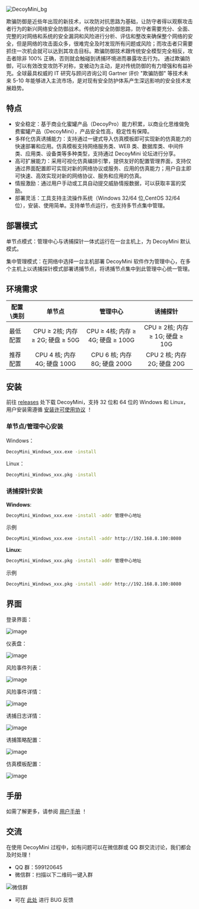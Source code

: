 ![DecoyMini_bg](https://github.com/decoymini/DecoyMini/blob/main/DecoyMini_bg.png)

欺骗防御是近些年出现的新技术，以攻防对抗思路为基础，让防守者得以观察攻击者行为的新兴网络安全防御战术。传统的安全防御思路，防守者需要充分、全面、完整的对网络和系统的安全漏洞和风险进行分析、评估和整改来确保整个网络的安全，但是网络的攻击面众多，很难完全及时发现所有问题或风险；而攻击者只需要抓住一次机会就可以达到其攻击目标。欺骗防御技术跟传统安全模型完全相反，攻击者除非 100% 正确，否则就会触碰到诱捕环境进而暴露攻击行为。
通过欺骗防御，可以有效改变攻防不对称，变被动为主动，是对传统防御的有力增强和有益补充。全球最具权威的 IT 研究与顾问咨询公司 Gartner 评价 "欺骗防御" 等技术未来 5-10 年能够进入主流市场，是对现有安全防护体系产生深远影响的安全技术发展趋势。

## 特点
* 安全稳定：基于商业化蜜罐产品（DecoyPro）能力积累，以商业化思维做免费蜜罐产品（DecoyMini），产品安全性高，稳定性有保障。
* 多样化仿真诱捕能力：支持通过一键式导入仿真模板即可实现新的仿真能力的快速部署和应用。仿真模板支持网络服务类、WEB 类、数据库类、中间件类、应用类、设备类等多种类型，支持通过 DecoyMini 论坛进行分享。 
* 高可扩展能力：采用可视化仿真编排引擎，提供友好的配置管理界面，支持仅通过界面配置即可实现对新的网络协议或服务、应用的仿真能力；用户自主即可快速、高效实现对新的网络协议、服务和应用的仿真。 
* 情报激励：通过用户手动或工具自动提交威胁情报数据，可以获取丰富的奖励。
* 部署灵活：工具支持主流操作系统（Windows 32/64 位,CentOS 32/64 位），安装、使用简单。支持单节点运行，也支持多节点集中管理。

## 部署模式
单节点模式：管理中心与诱捕探针一体式运行在一台主机上，为 DecoyMini 默认模式。

集中管理模式：在网络中选择一台主机部署 DecoyMini 软件作为管理中心，在多个主机上以诱捕探针模式部署诱捕节点，将诱捕节点集中到此管理中心统一管理。

## 环境需求
配置\类别|单节点|管理中心|诱捕探针
--|:--:|:--:|:--:
最低配置|CPU ≥ 2核; 内存 ≥ 2G; 硬盘 ≥ 50G|CPU ≥ 4核; 内存 ≥ 4G; 硬盘 ≥ 100G|CPU ≥ 2核; 内存 ≥ 1G; 硬盘 ≥ 10G
推荐配置|CPU 4 核; 内存 4G; 硬盘 100G|CPU 6 核; 内存 8G; 硬盘 200G|CPU 2 核; 内存 2G; 硬盘 20G

## 安装
前往 [releases](https://github.com/decoymini/DecoyMini/releases) 处下载 DecoyMini，支持 32 位和 64 位的 Windows 和 Linux，用户安装需遵循 [安装许可使用协议](http://bbs.decoyit.com/thread-17-1-1.html) ！

### 单节点/管理中心安装

Windows：
```bash
DecoyMini_Windows_xxx.exe -install
```

Linux：
```bash
DecoyMini_Windows_xxx.pkg -install
```
### 诱捕探针安装

**Windows**:
```bash
DecoyMini_Windows_xxx.exe -install -addr 管理中心地址
```

示例
```bash
DecoyMini_Windows_xxx.exe -install -addr http://192.168.8.100:8080
```

**Linux:**
```bash
DecoyMini_Windows_xxx.pkg -install -addr 管理中心地址
```

示例
```bash
DecoyMini_Windows_xxx.pkg -install -addr http://192.168.8.100:8080
```

## 界面
登录界面：

![image](https://user-images.githubusercontent.com/85264922/127760829-da736309-dad3-484b-b3f4-eeedd475513f.png)

仪表盘：

![image](https://user-images.githubusercontent.com/85264922/127760860-5c0ca21f-f6cd-45c1-ae63-8be3944b6c6c.png)

风险事件列表：

![image](https://user-images.githubusercontent.com/85264922/127760869-ff53b0ef-bfae-4a80-9750-3835093116c6.png)

风险事件详情：

![image](https://user-images.githubusercontent.com/85264922/127760877-8f1aab77-631e-4751-8385-c80d5e6b650b.png)

诱捕日志详情：

![image](https://user-images.githubusercontent.com/85264922/127760886-ec49cafd-9ded-4a4d-bae1-a6f3ce89275f.png)

诱捕策略配置：

![image](https://user-images.githubusercontent.com/85264922/127760892-14524dc1-a295-440e-bf87-7319b7e0aa83.png)

仿真模板配置：

![image](https://user-images.githubusercontent.com/85264922/127760901-7f01fc3c-4608-493f-a7ca-0e7166fd3655.png)

## 手册
如需了解更多，请参阅 [用户手册](http://bbs.decoyit.com/thread-6-1-1.html) ！

## 交流
在使用 DecoyMini 过程中，如有问题可以在微信群或 QQ 群交流讨论，我们都会及时处理！
* QQ 群：599120645
* 微信群：扫描以下二维码一键入群

![微信群](http://bbs.decoyit.com/wxqr_code.png)
* 可在 [此处](http://bbs.decoyit.com/forum-44-1.html) 进行 BUG 反馈
